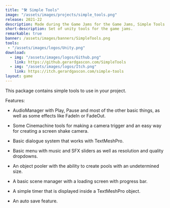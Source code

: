 ```yaml
---
title: "🛠️ Simple Tools"
image: "/assets/images/projects/simple_tools.png"
release: 2021-22
description: Made during the Game Jams for the Game Jams, Simple Tools is a bunch of simple and useful tools to use in your Unity projects, with the main goal of making them simple and as fast as possible to implement.
short-description: Set of unity tools for the game jams.
remarkable: true
banner: /assets/images/banners/SimpleTools.png
tools:
 - "/assets/images/logos/Unity.png"
download:
  - img: "/assets/images/logos/Github.png"
    link: https://github.gerardgascon.com/SimpleTools
  - img: "/assets/images/logos/Itch.png"
    link: https://itch.gerardgascon.com/simple-tools
layout: game
---
```


This package contains simple tools to use in your project.

Features:

- AudioManager with Play, Pause and most of the other basic things, as well as some effects like FadeIn or FadeOut.

- Some Cinemachine tools for making a camera trigger and an easy way for creating a screen shake camera.

- Basic dialogue system that works with TextMeshPro.

- Basic menu with music and SFX sliders as well as resolution and quality dropdowns.

- An object pooler with the ability to create pools with an undetermined size.

- A basic scene manager with a loading screen with progress bar.

- A simple timer that is displayed inside a TextMeshPro object.

- An auto save feature.
